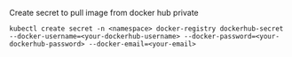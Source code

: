 Create secret to pull image from docker hub private
```
kubectl create secret -n <namespace> docker-registry dockerhub-secret --docker-username=<your-dockerhub-username> --docker-password=<your-dockerhub-password> --docker-email=<your-email>
```